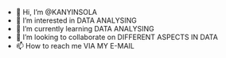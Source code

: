 - 👋 Hi, I’m @KANYINSOLA
- 👀 I’m interested in DATA ANALYSING
- 🌱 I’m currently learning DATA ANALYSING
- 💞️ I’m looking to collaborate on DIFFERENT ASPECTS IN DATA
- 📫 How to reach me VIA MY E-MAIL

<!---
KANYINSOLAA/KANYINSOLAA is a ✨ special ✨ repository because its `README.md` (this file) appears on your GitHub profile.
You can click the Preview link to take a look at your changes.
--->
